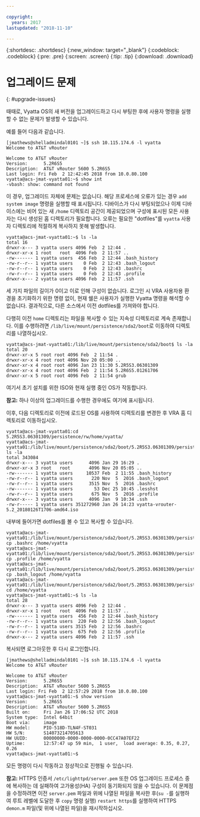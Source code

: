 ```yaml
---

copyright:
  years: 2017
lastupdated: "2018-11-10"

---
```


{:shortdesc: .shortdesc}
{:new_window: target="_blank"}
{:codeblock: .codeblock}
{:pre: .pre}
{:screen: .screen}
{:tip: .tip}
{:download: .download}

# 업그레이드 문제
{: #upgrade-issues}

때때로, Vyatta OS의 새 버전을 업그레이드하고 다시 부팅한 후에 사용자 명령을 실행할 수 없는 문제가 발생할 수 있습니다.

예를 들어 다음과 같습니다.

```
[jmathews@shelladmindal0101 ~]$ ssh 10.115.174.6 -l vyatta
Welcome to AT&T vRouter

Welcome to AT&T vRouter
Version:      5.2R6S5
Description:  AT&T vRouter 5600 5.2R6S5
Last login: Fri Feb  2 12:42:45 2018 from 10.0.80.100
vyatta@acs-jmat-vyatta01:~$ show int
-vbash: show: command not found
```

이 경우, 업그레이드 자체에 문제는 없습니다. 해당 프로세스에 오류가 있는 경우 `add system image` 명령을 실행할 때 표시됩니다. 디바이스가 다시 부팅되었으나 이제 디바이스에는 비어 있는 새 `/home` 디렉토리 공간이 제공되었으며 구성에 표시된 모든 사용자는 다시 생성된 홈 디렉토리가 필요합니다. 오류는 필요한 "dotfiles"를 `vyatta` 사용자 디렉토리에 적절하게 복사하지 못해 발생합니다.

```
vyatta@acs-jmat-vyatta01:~$ ls -la
total 16
drwxr-x--- 3 vyatta users 4096 Feb  2 12:44 .
drwxr-xr-x 1 root   root  4096 Feb  2 11:57 ..
-rw------- 1 vyatta users  456 Feb  2 12:44 .bash_history
-rw-r--r-- 1 vyatta users    0 Feb  2 12:43 .bash_logout
-rw-r--r-- 1 vyatta users    0 Feb  2 12:43 .bashrc
-rw-r--r-- 1 vyatta users    0 Feb  2 12:43 .profile
drwxr-x--- 2 vyatta users 4096 Feb  2 11:57 .ssh
```

세 가지 파일의 길이가 0이고 이로 인해 구성이 없습니다. 로그인 시 VRA 사용자용 환경을 초기화하기 위한 명령 없이, 현재 쉘은 사용자가 실행한 Vyatta 명령을 해석할 수 없습니다. 결과적으로, 다른 소스에서 이전 dotfiles를 가져와야 합니다.

다행히 이전 `home` 디렉토리는 파일을 복사할 수 있는 지속성 디렉토리로 계속 존재합니다. 이를 수행하려면 `/lib/live/mount/persistence/sda2/boot`로 이동하여 디렉토리를 나열하십시오.

```
vyatta@acs-jmat-vyatta01:/lib/live/mount/persistence/sda2/boot$ ls -la
total 20
drwxr-xr-x 5 root root 4096 Feb  2 11:54 .
drwxr-xr-x 4 root root 4096 Nov 20 05:00 ..
drwxr-xr-x 4 root root 4096 Jan 23 11:30 5.2R5S3.06301309
drwxr-xr-x 4 root root 4096 Feb  2 11:54 5.2R6S5.01261706
drwxr-xr-x 5 root root 4096 Feb  2 11:54 grub
```

여기서 초기 설치를 위한 ISO와 현재 실행 중인 OS가 작동합니다. 

**참고:** 하나 이상의 업그레이드를 수행한 경우에도 여기에 표시됩니다.

이후, 다음 디렉토리로 이전에 로드된 OS를 사용하여 디렉토리를 변경한 후 VRA 홈 디렉토리로 이동하십시오.

```
vyatta@acs-jmat-vyatta01:cd 5.2R5S3.06301309/persistence/rw/home/vyatta/
vyatta@acs-jmat-vyatta01:/lib/live/mount/persistence/sda2/boot/5.2R5S3.06301309/persistence/rw/home/vyatta$ ls -la
total 343084
drwxr-x--- 3 vyatta users      4096 Jan 29 16:29 .
drwxr-xr-x 3 root   root       4096 Nov 20 05:05 ..
-rw------- 1 vyatta users     10537 Feb  2 11:55 .bash_history
-rw-r--r-- 1 vyatta users       220 Nov  5  2016 .bash_logout
-rw-r--r-- 1 vyatta users      3515 Nov  5  2016 .bashrc
-rw------- 1 vyatta users        53 Dec 25 10:45 .lesshst
-rw-r--r-- 1 vyatta users       675 Nov  5  2016 .profile
drwxr-x--- 3 vyatta users      4096 Jan  9 10:34 .ssh
-rw-r----- 1 vyatta users 351272960 Jan 26 14:23 vyatta-vrouter-5.2_20180126T1706-amd64.iso
```

내부에 들어가면 dotfiles를 볼 수 있고 복사할 수 있습니다.

```
vyatta@acs-jmat-vyatta01:/lib/live/mount/persistence/sda2/boot/5.2R5S3.06301309/persistence/rw/home/vyatta$ cp .bashrc /home/vyatta
vyatta@acs-jmat-vyatta01:/lib/live/mount/persistence/sda2/boot/5.2R5S3.06301309/persistence/rw/home/vyatta$ cp .profile /home/vyatta
vyatta@acs-jmat-vyatta01:/lib/live/mount/persistence/sda2/boot/5.2R5S3.06301309/persistence/rw/home/vyatta$ cp .bash_logout /home/vyatta
vyatta@acs-jmat-vyatta01:/lib/live/mount/persistence/sda2/boot/5.2R5S3.06301309/persistence/rw/home/vyatta$ cd /home/vyatta
vyatta@acs-jmat-vyatta01:~$ ls -la
total 28
drwxr-x--- 3 vyatta users 4096 Feb  2 12:44 .
drwxr-xr-x 1 root   root  4096 Feb  2 11:57 ..
-rw------- 1 vyatta users  456 Feb  2 12:44 .bash_history
-rw-r--r-- 1 vyatta users  220 Feb  2 12:56 .bash_logout
-rw-r--r-- 1 vyatta users 3515 Feb  2 12:56 .bashrc
-rw-r--r-- 1 vyatta users  675 Feb  2 12:56 .profile
drwxr-x--- 2 vyatta users 4096 Feb  2 11:57 .ssh
```

복사되면 로그아웃한 후 다시 로그인합니다.

```
[jmathews@shelladmindal0101 ~]$ ssh 10.115.174.6 -l vyatta
Welcome to AT&T vRouter

Welcome to AT&T vRouter
Version:      5.2R6S5
Description:  AT&T vRouter 5600 5.2R6S5
Last login: Fri Feb  2 12:57:29 2018 from 10.0.80.100
vyatta@acs-jmat-vyatta01:~$ show version
Version:      5.2R6S5
Description:  AT&T vRouter 5600 5.2R6S5
Built on:     Fri Jan 26 17:06:52 UTC 2018
System type:  Intel 64bit
Boot via:     image
HW model:     PIO-518D-TLN4F-ST031
HW S/N:       S14073214705613
HW UUID:      00000000-0000-0000-0000-0CC47A07EF22
Uptime:       12:57:47 up 59 min,  1 user,  load average: 0.35, 0.27, 0.26
vyatta@acs-jmat-vyatta01:~$
```
모든 명령이 다시 작동하고 정상적으로 진행될 수 있습니다.

**참고:** HTTPS 인증서 `/etc/lighttpd/server.pem` 또한 OS 업그레이드 프로세스 중에 복사하는 데 실패하여 고가용성(HA) 구성이 동기화되지 않을 수 있습니다. 이 문제점을 수정하려면 이전 `server.pem` 파일과 위에 나열된 파일을 복사한 후(`su -`를 실행하여 루트 레벨에 도달한 후 `copy` 명령 실행) `restart https`를 실행하여 HTTPS `demon.m` 파일(및 위에 나열된 파일)을 재시작하십시오.
